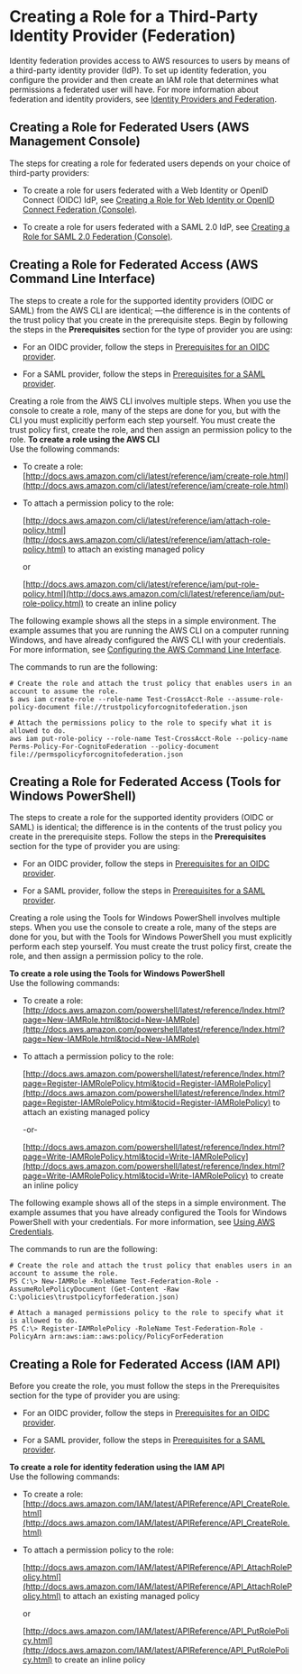 # Creating a Role for a Third\-Party Identity Provider \(Federation\)<a name="id_roles_create_for-idp"></a>

Identity federation provides access to AWS resources to users by means of a third\-party identity provider \(IdP\)\. To set up identity federation, you configure the provider and then create an IAM role that determines what permissions a federated user will have\. For more information about federation and identity providers, see [Identity Providers and Federation](id_roles_providers.md)\.

## Creating a Role for Federated Users \(AWS Management Console\)<a name="w3ab1c19c23c20c15b5"></a>

The steps for creating a role for federated users depends on your choice of third\-party providers:

+ To create a role for users federated with a Web Identity or OpenID Connect \(OIDC\) IdP, see [Creating a Role for Web Identity or OpenID Connect Federation \(Console\)](id_roles_create_for-idp_oidc.md)\.

+ To create a role for users federated with a SAML 2\.0 IdP, see [Creating a Role for SAML 2\.0 Federation \(Console\)](id_roles_create_for-idp_saml.md)\.

## Creating a Role for Federated Access \(AWS Command Line Interface\)<a name="roles-creatingrole-identityprovider-cli"></a>

The steps to create a role for the supported identity providers \(OIDC or SAML\) from the AWS CLI are identical; —the difference is in the contents of the trust policy that you create in the prerequisite steps\. Begin by following the steps in the **Prerequisites** section for the type of provider you are using:

+ For an OIDC provider, follow the steps in [Prerequisites for an OIDC provider](id_roles_create_for-idp_oidc.md#oidc-prereqs)\.

+ For a SAML provider, follow the steps in [Prerequisites for a SAML provider](id_roles_create_for-idp_saml.md#saml-prereqs)\.

Creating a role from the AWS CLI involves multiple steps\. When you use the console to create a role, many of the steps are done for you, but with the CLI you must explicitly perform each step yourself\. You must create the trust policy first, create the role, and then assign an permission policy to the role\.
<a name="createrolecli"></a>
**To create a role using the AWS CLI**  
Use the following commands:

+ To create a role: [http://docs.aws.amazon.com/cli/latest/reference/iam/create-role.html](http://docs.aws.amazon.com/cli/latest/reference/iam/create-role.html)

+ To attach a permission policy to the role:

  [http://docs.aws.amazon.com/cli/latest/reference/iam/attach-role-policy.html](http://docs.aws.amazon.com/cli/latest/reference/iam/attach-role-policy.html) to attach an existing managed policy

   or

  [http://docs.aws.amazon.com/cli/latest/reference/iam/put-role-policy.html](http://docs.aws.amazon.com/cli/latest/reference/iam/put-role-policy.html) to create an inline policy

The following example shows all the steps in a simple environment\. The example assumes that you are running the AWS CLI on a computer running Windows, and have already configured the AWS CLI with your credentials\. For more information, see [Configuring the AWS Command Line Interface](http://docs.aws.amazon.com/cli/latest/userguide/cli-chap-getting-started.html)\.

The commands to run are the following:

```
# Create the role and attach the trust policy that enables users in an account to assume the role.
$ aws iam create-role --role-name Test-CrossAcct-Role --assume-role-policy-document file://trustpolicyforcognitofederation.json

# Attach the permissions policy to the role to specify what it is allowed to do.
aws iam put-role-policy --role-name Test-CrossAcct-Role --policy-name Perms-Policy-For-CognitoFederation --policy-document file://permspolicyforcognitofederation.json
```

## Creating a Role for Federated Access \(Tools for Windows PowerShell\)<a name="roles-creatingrole-identityprovider-twp"></a>

The steps to create a role for the supported identity providers \(OIDC or SAML\) is identical; the difference is in the contents of the trust policy you create in the prerequisite steps\. Follow the steps in the **Prerequisites** section for the type of provider you are using:

+ For an OIDC provider, follow the steps in [Prerequisites for an OIDC provider](id_roles_create_for-idp_oidc.md#oidc-prereqs)\.

+ For a SAML provider, follow the steps in [Prerequisites for a SAML provider](id_roles_create_for-idp_saml.md#saml-prereqs)\.

Creating a role using the Tools for Windows PowerShell involves multiple steps\. When you use the console to create a role, many of the steps are done for you, but with the Tools for Windows PowerShell you must explicitly perform each step yourself\. You must create the trust policy first, create the role, and then assign a permission policy to the role\.

**To create a role using the Tools for Windows PowerShell**  
Use the following commands:

+ To create a role: [http://docs.aws.amazon.com/powershell/latest/reference/Index.html?page=New-IAMRole.html&tocid=New-IAMRole](http://docs.aws.amazon.com/powershell/latest/reference/Index.html?page=New-IAMRole.html&tocid=New-IAMRole)

+ To attach a permission policy to the role:

  [http://docs.aws.amazon.com/powershell/latest/reference/Index.html?page=Register-IAMRolePolicy.html&tocid=Register-IAMRolePolicy](http://docs.aws.amazon.com/powershell/latest/reference/Index.html?page=Register-IAMRolePolicy.html&tocid=Register-IAMRolePolicy) to attach an existing managed policy

   \-or\-

  [http://docs.aws.amazon.com/powershell/latest/reference/Index.html?page=Write-IAMRolePolicy.html&tocid=Write-IAMRolePolicy](http://docs.aws.amazon.com/powershell/latest/reference/Index.html?page=Write-IAMRolePolicy.html&tocid=Write-IAMRolePolicy) to create an inline policy

The following example shows all of the steps in a simple environment\. The example assumes that you have already configured the Tools for Windows PowerShell with your credentials\. For more information, see [Using AWS Credentials](http://docs.aws.amazon.com/powershell/latest/userguide/specifying-your-aws-credentials.html)\.

The commands to run are the following:

```
# Create the role and attach the trust policy that enables users in an account to assume the role.
PS C:\> New-IAMRole -RoleName Test-Federation-Role -AssumeRolePolicyDocument (Get-Content -Raw C:\policies\trustpolicyforfederation.json)

# Attach a managed permissions policy to the role to specify what it is allowed to do.
PS C:\> Register-IAMRolePolicy -RoleName Test-Federation-Role -PolicyArn arn:aws:iam::aws:policy/PolicyForFederation
```

## Creating a Role for Federated Access \(IAM API\)<a name="roles-creatingrole-identityprovider-api"></a>

Before you create the role, you must follow the steps in the Prerequisites section for the type of provider you are using:

+ For an OIDC provider, follow the steps in [Prerequisites for an OIDC provider](id_roles_create_for-idp_oidc.md#oidc-prereqs)\.

+ For a SAML provider, follow the steps in [Prerequisites for a SAML provider](id_roles_create_for-idp_saml.md#saml-prereqs)\.

**To create a role for identity federation using the IAM API**  
Use the following commands:

+ To create a role: [http://docs.aws.amazon.com/IAM/latest/APIReference/API_CreateRole.html](http://docs.aws.amazon.com/IAM/latest/APIReference/API_CreateRole.html)

+ To attach a permission policy to the role:

  [http://docs.aws.amazon.com/IAM/latest/APIReference/API_AttachRolePolicy.html](http://docs.aws.amazon.com/IAM/latest/APIReference/API_AttachRolePolicy.html) to attach an existing managed policy

   or

  [http://docs.aws.amazon.com/IAM/latest/APIReference/API_PutRolePolicy.html](http://docs.aws.amazon.com/IAM/latest/APIReference/API_PutRolePolicy.html) to create an inline policy